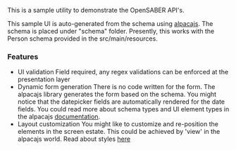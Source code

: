 This is a sample utility to demonstrate the OpenSABER API's.

This sample UI is auto-generated from the schema using [alpacajs](http://www.alpacajs.org/). The schema is placed under "schema" folder. Presently, this works with the Person schema provided in the src/main/resources.

### Features
* UI validation
  Field required, any regex validations can be enforced at the presentation layer
* Dynamic form generation
  There is no code written for the form. The alpacajs library generates the form based on the schema. You might notice that the datepicker fields are automatically rendered for the date fields. You could read more about schema types and UI element types in the alpacajs [documentation](http://www.alpacajs.org/documentation.html).
* Layout customization
  You might like to customize and re-position the elements in the screen estate. This could be achieved by 'view' in the alpacajs world. Read about styles [here](http://www.alpacajs.org/docs/api/views.html)
  
